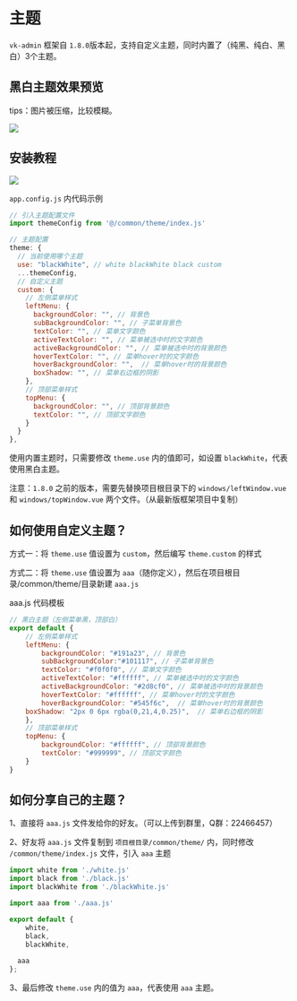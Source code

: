 # 主题

`vk-admin` 框架自 `1.8.0`版本起，支持自定义主题，同时内置了（纯黑、纯白、黑白）3个主题。

## 黑白主题效果预览

tips：图片被压缩，比较模糊。

<img class="preview"  src="https://vkceyugu.cdn.bspapp.com/VKCEYUGU-cf0c5e69-620c-4f3c-84ab-f4619262939f/ad18e7d6-ae0e-4424-bf3d-6e3dad1036a1.png"/>

## 安装教程

![](https://vkceyugu.cdn.bspapp.com/VKCEYUGU-cf0c5e69-620c-4f3c-84ab-f4619262939f/2f06133d-a2c6-4bf2-83b4-5806e129809e.png)

`app.config.js` 内代码示例

```js
// 引入主题配置文件
import themeConfig from '@/common/theme/index.js'
```


```js
// 主题配置
theme: {
  // 当前使用哪个主题
  use: "blackWhite", // white blackWhite black custom
  ...themeConfig,
  // 自定义主题
  custom: {
    // 左侧菜单样式
    leftMenu: {
      backgroundColor: "", // 背景色
      subBackgroundColor: "", // 子菜单背景色
      textColor: "", // 菜单文字颜色
      activeTextColor: "", // 菜单被选中时的文字颜色
      activeBackgroundColor: "", // 菜单被选中时的背景颜色
      hoverTextColor: "", // 菜单hover时的文字颜色
      hoverBackgroundColor: "",  // 菜单hover时的背景颜色
      boxShadow: "", // 菜单右边框的阴影
    },
    // 顶部菜单样式
    topMenu: {
      backgroundColor: "", // 顶部背景颜色
      textColor: "", // 顶部文字颜色
    }
  }
},
```

使用内置主题时，只需要修改 `theme.use` 内的值即可，如设置 `blackWhite`，代表使用黑白主题。

注意：`1.8.0` 之前的版本，需要先替换项目根目录下的 `windows/leftWindow.vue` 和 `windows/topWindow.vue` 两个文件。（从最新版框架项目中复制）

## 如何使用自定义主题？

方式一：将 `theme.use` 值设置为 `custom`，然后编写 `theme.custom` 的样式

方式二：将 `theme.use` 值设置为 `aaa`（随你定义），然后在项目根目录/common/theme/目录新建 `aaa.js`

aaa.js 代码模板

```js
// 黑白主题（左侧菜单黑，顶部白）
export default {
	// 左侧菜单样式
	leftMenu: {
		backgroundColor: "#191a23", // 背景色
		subBackgroundColor:"#101117", // 子菜单背景色
		textColor: "#f0f0f0", // 菜单文字颜色
		activeTextColor: "#ffffff", // 菜单被选中时的文字颜色
		activeBackgroundColor: "#2d8cf0", // 菜单被选中时的背景颜色
		hoverTextColor: "#ffffff", // 菜单hover时的文字颜色
		hoverBackgroundColor: "#545f6c",  // 菜单hover时的背景颜色
    boxShadow: "2px 0 6px rgba(0,21,4,0.25)",  // 菜单右边框的阴影
	},
	// 顶部菜单样式
	topMenu: {
		backgroundColor: "#ffffff", // 顶部背景颜色
		textColor: "#999999", // 顶部文字颜色
	}
}
```

## 如何分享自己的主题？

1、直接将 `aaa.js` 文件发给你的好友。（可以上传到群里，Q群：22466457）

2、好友将 `aaa.js` 文件复制到 `项目根目录/common/theme/` 内，同时修改 `/common/theme/index.js` 文件，引入 `aaa` 主题

```js
import white from './white.js'
import black from './black.js'
import blackWhite from './blackWhite.js'

import aaa from './aaa.js'

export default {
	white,
	black,
	blackWhite,
  
  aaa
};


```

3、最后修改 `theme.use` 内的值为 `aaa`，代表使用 `aaa` 主题。
